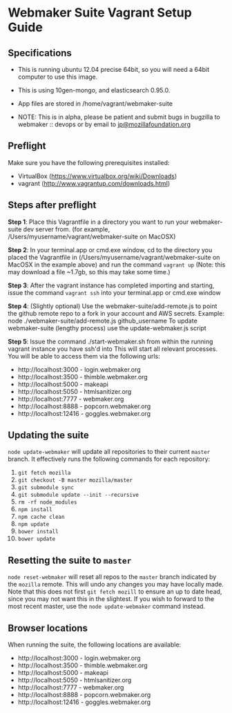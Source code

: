 # Webmaker Suite Vagrant Setup Guide

## Specifications
* This is running ubuntu 12.04 precise 64bit, so you will need a 64bit computer to use this image.
* This is using 10gen-mongo, and elasticsearch 0.95.0.
* App files are stored in /home/vagrant/webmaker-suite

* NOTE: This is in alpha, please be patient and submit bugs in bugzilla to webmaker :: devops or by email to jp@mozillafoundation.org

## Preflight

Make sure you have the following prerequisites installed:

* VirtualBox (https://www.virtualbox.org/wiki/Downloads)
* vagrant (http://www.vagrantup.com/downloads.html)

## Steps after preflight

**Step 1**: Place this Vagrantfile in a directory you want to run your webmaker-suite dev server from. (for example, /Users/myusername/vagrant/webmaker-suite on MacOSX)

**Step 2**: In your terminal.app or cmd.exe window, cd to the directory you placed the Vagrantfile in (/Users/myusername/vagrant/webmaker-suite on MacOSX in the example above) and run the command `vagrant up`  (Note: this may download a file ~1.7gb, so this may take some time.)

**Step 3**: After the vagrant instance has completed importing and starting, issue the command `vagrant ssh` into your terminal.app or cmd.exe window

**Step 4**: (Slightly optional) Use the webmaker-suite/add-remote.js to point the github remote repo to a fork in your account and AWS secrets.  Example: node ./webmaker-suite/add-remote.js github_username    To update webmaker-suite (lengthy process) use the update-webmaker.js script

**Step 5**: Issue the command ./start-webmaker.sh from within the running vagrant instance you have ssh'd into
This will start all relevant processes.  You will be able to access them via the following urls:
  * http://localhost:3000 - login.webmaker.org
  * http://localhost:3500 - thimble.webmaker.org
  * http://localhost:5000 - makeapi
  * http://localhost:5050 - htmlsanitizer.org
  * http://localhost:7777 - webmaker.org
  * http://localhost:8888 - popcorn.webmaker.org
  * http://localhost:12416 - goggles.webmaker.org

## Updating the suite

`node update-webmaker` will update all repositories to their current `master` branch. It effectively runs the following commands for each repository:

1. `git fetch mozilla`
2. `git checkout -B master mozilla/master`
3. `git submodule sync`
4. `git submodule update --init --recursive`
5. `rm -rf node_modules`
6. `npm install`
7. `npm cache clean`
8. `npm update`
9. `bower install`
10. `bower update`

## Resetting the suite to `master`

`node reset-webmaker` will reset all repos to the `master` branch indicated by the `mozilla` remote. This will undo any changes you may have locally made. Note that this does not first `git fetch mozill` to ensure an up to date head, since you may not want this in the slightest. If you wish to forward to the most recent master, use the `node update-webmaker` command instead.

## Browser locations

When running the suite, the following locations are available:

* http://localhost:3000 - login.webmaker.org
* http://localhost:3500 - thimble.webmaker.org
* http://localhost:5000 - makeapi
* http://localhost:5050 - htmlsanitizer.org
* http://localhost:7777 - webmaker.org
* http://localhost:8888 - popcorn.webmaker.org
* http://localhost:12416 - goggles.webmaker.org

